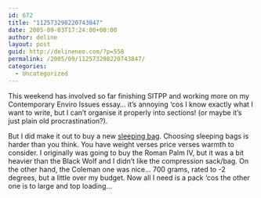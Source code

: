 ```yaml
---
id: 672
title: "112573298220743847"
date: 2005-09-03T17:24:00+00:00
author: deline
layout: post
guid: http://delineneo.com/?p=558
permalink: /2005/09/112573298220743847/
categories:
  - Uncategorized
---
```

This weekend has involved so far finishing SITPP and working more on my Contemporary Enviro Issues essay&#8230; it&#8217;s annoying &#8216;cos I know exactly what I want to write, but I can&#8217;t organise it properly into sections! (or maybe it&#8217;s just plain old procrastination?).

But I did make it out to buy a new [sleeping bag](http://blackwolf.com.au/engine/SID/1000046/AID/100101.htm). Choosing sleeping bags is harder than you think. You have weight verses price verses warmth to consider. I originally was going to buy the Roman Palm IV, but it was a bit heavier than the Black Wolf and I didn&#8217;t like the compression sack/bag. On the other hand, the Coleman one was nice&#8230; 700 grams, rated to -2 degrees, but a little over my budget. Now all I need is a pack &#8216;cos the other one is to large and top loading&#8230;